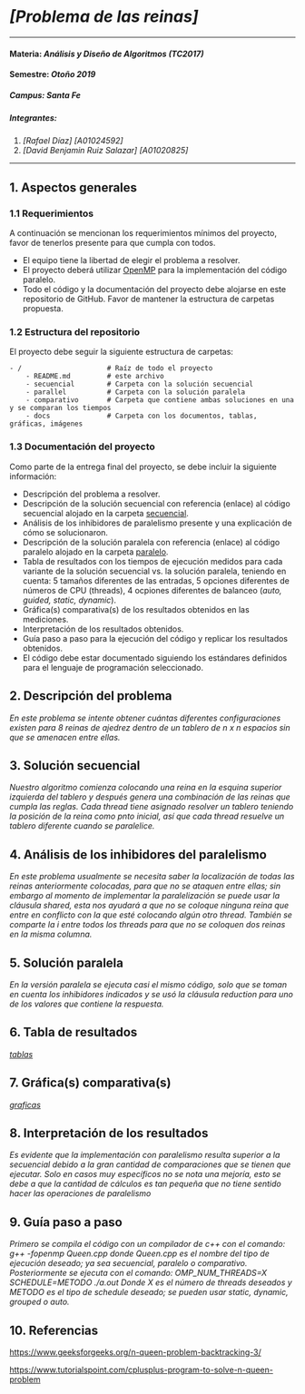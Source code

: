 # *[Problema de las reinas]*
---
#### Materia: *Análisis y Diseño de Algoritmos (TC2017)*

#### Semestre: *Otoño 2019*

##### Campus: *Santa Fe*

##### Integrantes:
1. *[Rafael Díaz]* *[A01024592]*
2. *[David Benjamin Ruiz Salazar]* *[A01020825]*

---
## 1. Aspectos generales

### 1.1 Requerimientos

A continuación se mencionan los requerimientos mínimos del proyecto, favor de tenerlos presente para que cumpla con todos.

* El equipo tiene la libertad de elegir el problema a resolver.
* El proyecto deberá utilizar [OpenMP](https://www.openmp.org/) para la implementación del código paralelo.
* Todo el código y la documentación del proyecto debe alojarse en este repositorio de GitHub. Favor de mantener la estructura de carpetas propuesta.

### 1.2 Estructura del repositorio
El proyecto debe seguir la siguiente estructura de carpetas:
```
- / 			        # Raíz de todo el proyecto
    - README.md			# este archivo
    - secuencial		# Carpeta con la solución secuencial
    - parallel			# Carpeta con la solución paralela
    - comparativo       # Carpeta que contiene ambas soluciones en una y se comparan los tiempos 
    - docs              # Carpeta con los documentos, tablas, gráficas, imágenes
```

### 1.3 Documentación  del proyecto

Como parte de la entrega final del proyecto, se debe incluir la siguiente información:

* Descripción del problema a resolver.
* Descripción de la solución secuencial con referencia (enlace) al código secuencial alojado en la carpeta [secuencial](/Secuencial).
* Análisis de los inhibidores de paralelismo presente y una explicación de cómo se solucionaron.
* Descripción de la solución paralela con referencia (enlace) al código paralelo alojado en la carpeta [paralelo](Parallel/).
* Tabla de resultados con los tiempos de ejecución medidos para cada variante de la solución secuencial vs. la solución paralela, teniendo en cuenta: 5 tamaños diferentes de las entradas, 5 opciones diferentes de números de CPU (threads), 4 ocpiones diferentes de balanceo (*auto, guided, static, dynamic*).
* Gráfica(s) comparativa(s) de los resultados obtenidos en las mediciones.
* Interpretación de los resultados obtenidos.
* Guía paso a paso para la ejecución del código y replicar los resultados obtenidos.
* El código debe estar documentado siguiendo los estándares definidos para el lenguaje de programación seleccionado.

## 2. Descripción del problema

*En este problema se intente obtener cuántas diferentes configuraciones existen para 8 reinas de ajedrez dentro de un tablero de n x n espacios sin que se amenacen entre ellas.*

## 3. Solución secuencial

*Nuestro algoritmo comienza colocando una reina en la esquina superior izquierda del tablero y después genera una combinación de las reinas que cumpla las reglas. Cada thread tiene asignado resolver un tablero teniendo la posición de la reina como pnto inicial, así que cada thread resuelve un tablero diferente cuando se paralelice.*

## 4. Análisis de los inhibidores del paralelismo

*En este problema usualmente se necesita saber la localización de todas las reinas anteriormente colocadas, para que no se ataquen entre ellas; sin embargo al momento de implementar la paralelización se puede usar la cláusula shared, esta nos ayudará a que no se coloque ninguna reina que entre en conflicto con la que esté colocando algún otro thread. También se comparte la i entre todos los threads para que no se coloquen dos reinas en la misma columna.*

## 5. Solución paralela

*En la versión paralela se ejecuta casi el mismo código, solo que se toman en cuenta los inhibidores indicados y se usó la cláusula reduction para uno de los valores que contiene la respuesta.*

## 6. Tabla de resultados

*[tablas](/docs)*

## 7. Gráfica(s) comparativa(s)

*[graficas](/docs)*

## 8. Interpretación de los resultados

*Es evidente que la implementación con paralelismo resulta superior a la secuencial debido a la gran cantidad de comparaciones que se tienen que ejecutar. Solo en casos muy específicos no se nota una mejoría, esto se debe a que la cantidad de cálculos es tan pequeña que no tiene sentido hacer las operaciones de paralelismo*

## 9. Guía paso a paso

*Primero se compila el código con un compilador de c++ con el comando:
g++ -fopenmp  Queen.cpp
donde Queen.cpp es el nombre del tipo de ejecución deseado; ya sea secuencial, paralelo o comparativo.
Posteriormente se ejecuta con el comando:
OMP_NUM_THREADS=X SCHEDULE=METODO ./a.out
Donde X es el número de threads deseados y METODO es el tipo de schedule deseado; se pueden usar static, dynamic, grouped o auto.*

## 10. Referencias

https://www.geeksforgeeks.org/n-queen-problem-backtracking-3/

https://www.tutorialspoint.com/cplusplus-program-to-solve-n-queen-problem
